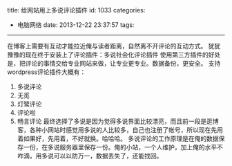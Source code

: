 title: 给网站用上多说评论插件
id: 1033
categories:
  - 电脑网络
date: 2013-12-22 23:37:57
tags:
---

在博客上需要有互动才能拉近俺与读者距离，自然离不开评论的互动方式。
犹犹豫豫的现在终于安装上了评论插件：多说社会化评论插件
使用第三方插件的好处是，把评论的事情交给专业网站来做，让专业更专业。数据备份，更安全。
支持wordpress评论插件大概有：

1.  多说评论
2.  无觅
3.  灯鹭评论
4.  评论啦
5.  畅言评论
最终选择了多说是因为觉得多说界面比较漂亮，而且前一段是逛博客，各种小网站时感觉用多说的人比较多，自己也注册了帐号，所以现在先用着如果好，先用着，不好就换。哈哈哈。
多说评论的工作原理是在俺的数据保存一份，在多说服务器里保存一份。俺的小站，一个人维护，加上俺的水平不咋滴，用多说可以以防万一，数据丢失了，还能找回。